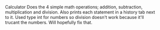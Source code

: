Calculator 
Does the 4 simple math operations; addition, subtraction, multiplication and division. Also prints each statement in a history tab next to it. Used type int for numbers so division doesn't work because it'll trucant the numbers. Will hopefully fix that. 
